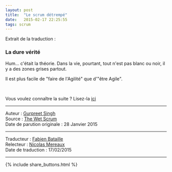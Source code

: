 ```yaml
---
layout: post
title:  "Le scrum détrempé"
date:   2015-02-17 22:25:55
tags: scrum
---
```


Extrait de la traduction :

### La dure vérité

Hum... c'était la théorie. Dans la vie, pourtant, tout n'est pas blanc ou noir, il y a des zones grises partout.

Il est plus facile de "faire de l'Agilité" que d'"être Agile".  

&nbsp;  

Vous voulez connaître la suite ? Lisez-la [ici](http://agile-lean-et-compagnie.com/2015/02/le-scrum-detrempe/)

---
Auteur : [Gurpreet Singh](https://www.linkedin.com/pub/gurpreet-singh-msc-safe-agilist-csp-csm-m3-0-trainer/97/843/431?trk=pulse-det-athr_prof-art_hdr)  
Source : [The Wet Scrum](https://www.linkedin.com/pulse/wet-scrum-gurpreet-singh-m-sc-safe-agilist-csp-csm-m-3-0-trainer)  
Date de parution originale : 28 Janvier 2015   

---
Traducteur : [Fabien Bataille](http://www.les-traducteurs-agiles.org/traducteurs/)  
Relecteur : [Nicolas Mereaux](http://www.les-traducteurs-agiles.org/traducteurs/)  
Date de traduction : 17/02/2015  

---

{% include share_buttons.html %}
